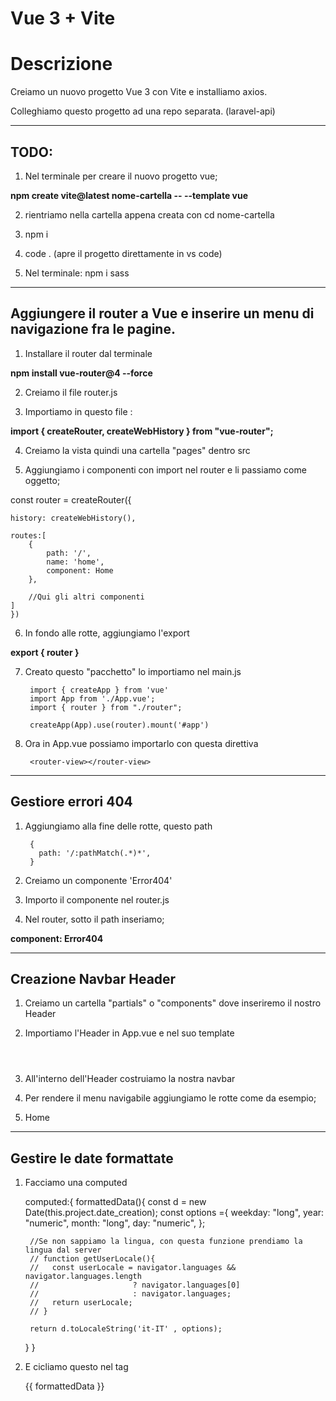 # Vue 3 + Vite

# Descrizione

Creiamo un nuovo progetto Vue 3 con Vite e installiamo axios.

Colleghiamo questo progetto ad una repo separata. (laravel-api)

---

## TODO:

1. Nel terminale per creare il nuovo progetto vue;

**npm create vite@latest nome-cartella -- --template vue**

2. rientriamo nella cartella appena creata con cd nome-cartella

3. npm i

4. code . (apre il progetto direttamente in vs code)

5. Nel terminale: npm i sass

------------

## Aggiungere il router a Vue e inserire un menu di navigazione fra le pagine.

1. Installare il router dal terminale 

**npm install vue-router@4 --force**

2. Creiamo il file router.js 

3. Importiamo in questo file :

**import { createRouter,  createWebHistory } from "vue-router";**

4. Creiamo la vista quindi una cartella "pages" dentro src 

5. Aggiungiamo i componenti con import nel router e li passiamo come oggetto;

const router = createRouter({

    history: createWebHistory(),

    routes:[
        {
            path: '/',
            name: 'home',
            component: Home
        },

        //Qui gli altri componenti
    ]
    })

6. In fondo alle rotte, aggiungiamo l'export

**export { router }**

7. Creato questo "pacchetto" lo importiamo nel main.js 

        import { createApp } from 'vue'
        import App from './App.vue';
        import { router } from "./router";
        
        createApp(App).use(router).mount('#app')

8. Ora in App.vue possiamo importarlo con questa direttiva

        <router-view></router-view>


----------------

## Gestiore errori 404

1. Aggiungiamo alla fine delle rotte, questo path 

        {
          path: '/:pathMatch(.*)*',
        }

2. Creiamo un componente 'Error404'

3. Importo il componente nel router.js 

4. Nel router, sotto il path inseriamo;

**component: Error404**

-------

## Creazione Navbar Header

1. Creiamo un cartella "partials" o "components" dove inseriremo il nostro Header

2. Importiamo l'Header in App.vue e nel suo template **<Header />**

3. All'interno dell'Header costruiamo la nostra navbar

4. Per rendere il menu navigabile aggiungiamo le rotte come da esempio;

      <li>
        <router-link :to="{ name:'home' }">Home</router-link>
      </li>

------------

## Gestire le date formattate

1. Facciamo una computed

      computed:{
      formattedData(){
        const d = new Date(this.project.date_creation);
        const options ={
          weekday: "long",
          year: "numeric",
          month: "long",
          day: "numeric",
        };

        //Se non sappiamo la lingua, con questa funzione prendiamo la lingua dal server
        // function getUserLocale(){
        //   const userLocale = navigator.languages && navigator.languages.length
        //                     ? navigator.languages[0]
        //                     : navigator.languages;
        //   return userLocale;
        // }

        return d.toLocaleString('it-IT' , options);
      }
    }

2. E cicliamo questo nel tag 

      <p>{{ formattedData }}</p>
